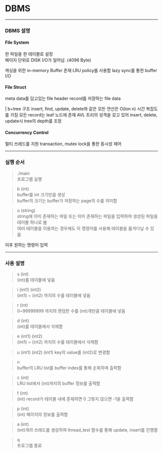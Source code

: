 # DBMS

-----------

### DBMS 설명  

#### File System
한 파일을 한 테이블로 설정  
페이지 단위로 DISK I/O가 일어남. (4096 Byte)  

캐싱을 위한 in-memory Buffer 존재
LRU policy를 사용함
lazy sync를 통한 buffer I/O

#### File Struct
meta data를 담고있는 file header
record를 저장하는 file data

| b+tree 구조
insert, find, update, delete와 같은 모든 연산은 O(lon n) 시간 복잡도를 가짐
모든 record는 leaf 노드에 존재
AVL 트리의 성격을 갖고 있어 insert, delete, update시 tree의 depth를 조정

#### Concurrency Control
멀티 쓰레드를 지원
transaction, mutex lock을 통한 동시성 제어

------------

### 실행 순서
  
> ./main  
프로그램 실행  
  
> b (int)  
buffer를 int 크기만큼 생성  
buffer의 크기는 buffer가 저장하는 page의 수를 의미함  
  
> o (string)  
string에 이미 존재하는 파일 또는 이미 존재하는 파일을 입력하여 생성된 파일을 테이블 하나로 봄  
여러 테이블을 이용하는 경우에도 이 명령어를 사용해 테이블을 옮겨다닐 수 있음  


이후 원하는 명령어 입력


------------------

### 사용 설명
  
> s (int)  
(int)를 테이블에 넣음  
  
> i (int1) (int2)  
(int1) ~ (int2) 까지의 수를 테이블에 넣음  
  
> r (int)  
0~99999999 까지의 랜덤한 수를 (int)개만큼 테이블에 넣음  
  
> d (int)  
(int)를 테이블에서 삭제함  
  
> e (int1) (int2)  
(int1) ~ (int2) 까지의 수를 테이블에서 삭제함 

> u (int1) (int2)
(int1) key의 value를 (int2)로 변경함
  
> n  
buffer의 LRU list를 buffer index를 통해 순회하며 출력함  
  
> c (int)  
LRU list에서 (int)까지의 buffer 정보를 출력함  
  
> f (int)  
(int) record가 테이블 내에 존재하면 0 그렇지 않으면 -1을 출력함  
  
> p (int)  
(int) 페이지의 정보를 출력함  
  
> a (int)  
(int)개의 쓰레드를 생성하여 thread_test 함수를 통해 update, insert를 진행함  
  
> q  
프로그램 종료  

